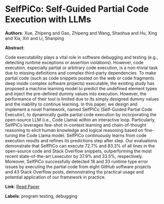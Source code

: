 # SelfPiCo: Self-Guided Partial Code Execution with LLMs

**Authors**: Xue, Zhipeng and Gao, Zhipeng and Wang, Shaohua and Hu, Xing and Xia, Xin and Li, Shanping

**Abstract**:

Code executability plays a vital role in software debugging and testing (e.g., detecting runtime exceptions or assertion violations). However, code execution, especially partial or arbitrary code execution, is a non-trivial task due to missing definitions and complex third-party dependencies. To make partial code (such as code snippets posted on the web or code fragments deep inside complex software projects) executable, the existing study has proposed a machine learning model to predict the undefined element types and inject the pre-defined dummy values into execution. However, the performance of their tool is limited due to its simply designed dummy values and the inability to continue learning. In this paper, we design and implement a novel framework, named SelfPiCo (Self-Guided Partial Code Executor), to dynamically guide partial code execution by incorporating the open-source LLM (i.e., Code Llama) within an interactive loop. Particularly, SelfPiCo leverages few-shot in-context learning and chain-of-thought reasoning to elicit human knowledge and logical reasoning based on fine-tuning the Code Llama model. SelfPiCo continuously learns from code execution results and refines its predictions step after step. Our evaluations demonstrate that SelfPiCo can execute 72.7\% and 83.3\% of all lines in the open-source code and Stack Overflow snippets, outperforming the most recent state-of-the-art Lexecutor by 37.9\% and 33.5\%, respectively. Moreover, SelfPiCo successfully detected 18 and 33 runtime type error issues by executing the partial code from eight GitHub software projects and 43 Stack Overflow posts, demonstrating the practical usage and potential application of our framework in practice.

**Link**: [Read Paper](https://doi.org/10.1145/3650212.3680368)

**Labels**: program testing, debugging
